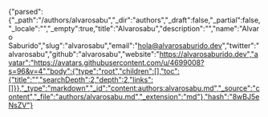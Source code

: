 {"parsed":{"_path":"/authors/alvarosabu","_dir":"authors","_draft":false,"_partial":false,"_locale":"","_empty":true,"title":"Alvarosabu","description":"","name":"Alvaro Saburido","slug":"alvarosabu","email":"hola@alvarosaburido.dev","twitter":"alvarosabu","github":"alvarosabu","website":"https://alvarosaburido.dev","avatar":"https://avatars.githubusercontent.com/u/4699008?s=96&v=4","body":{"type":"root","children":[],"toc":{"title":"","searchDepth":2,"depth":2,"links":[]}},"_type":"markdown","_id":"content:authors:alvarosabu.md","_source":"content","_file":"authors/alvarosabu.md","_extension":"md"},"hash":"8wBJ5eNsZV"}